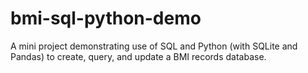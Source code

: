 # bmi-sql-python-demo
A mini project demonstrating use of SQL and Python (with SQLite and Pandas) to create, query, and update a BMI records database.

